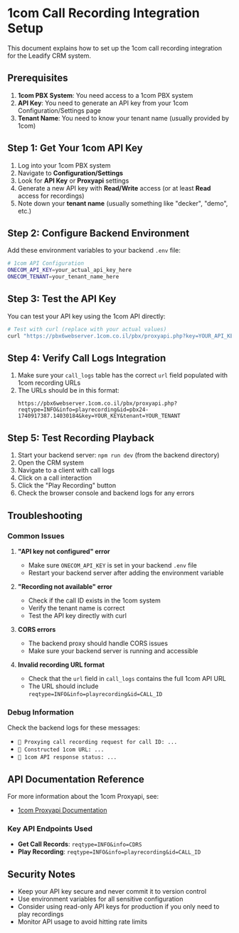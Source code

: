 # 1com Call Recording Integration Setup

This document explains how to set up the 1com call recording integration for the Leadify CRM system.

## Prerequisites

1. **1com PBX System**: You need access to a 1com PBX system
2. **API Key**: You need to generate an API key from your 1com Configuration/Settings page
3. **Tenant Name**: You need to know your tenant name (usually provided by 1com)

## Step 1: Get Your 1com API Key

1. Log into your 1com PBX system
2. Navigate to **Configuration/Settings**
3. Look for **API Key** or **Proxyapi** settings
4. Generate a new API key with **Read/Write** access (or at least **Read** access for recordings)
5. Note down your **tenant name** (usually something like "decker", "demo", etc.)

## Step 2: Configure Backend Environment

Add these environment variables to your backend `.env` file:

```bash
# 1com API Configuration
ONECOM_API_KEY=your_actual_api_key_here
ONECOM_TENANT=your_tenant_name_here
```

## Step 3: Test the API Key

You can test your API key using the 1com API directly:

```bash
# Test with curl (replace with your actual values)
curl "https://pbx6webserver.1com.co.il/pbx/proxyapi.php?key=YOUR_API_KEY&reqtype=INFO&info=CDRS&tenant=YOUR_TENANT&start=2024-01-01&end=2024-12-31"
```

## Step 4: Verify Call Logs Integration

1. Make sure your `call_logs` table has the correct `url` field populated with 1com recording URLs
2. The URLs should be in this format:
   ```
   https://pbx6webserver.1com.co.il/pbx/proxyapi.php?reqtype=INFO&info=playrecording&id=pbx24-1740917387.14030184&key=YOUR_KEY&tenant=YOUR_TENANT
   ```

## Step 5: Test Recording Playback

1. Start your backend server: `npm run dev` (from the backend directory)
2. Open the CRM system
3. Navigate to a client with call logs
4. Click on a call interaction
5. Click the "Play Recording" button
6. Check the browser console and backend logs for any errors

## Troubleshooting

### Common Issues

1. **"API key not configured" error**

   - Make sure `ONECOM_API_KEY` is set in your backend `.env` file
   - Restart your backend server after adding the environment variable

2. **"Recording not available" error**

   - Check if the call ID exists in the 1com system
   - Verify the tenant name is correct
   - Test the API key directly with curl

3. **CORS errors**

   - The backend proxy should handle CORS issues
   - Make sure your backend server is running and accessible

4. **Invalid recording URL format**
   - Check that the `url` field in `call_logs` contains the full 1com API URL
   - The URL should include `reqtype=INFO&info=playrecording&id=CALL_ID`

### Debug Information

Check the backend logs for these messages:

- `🎵 Proxying call recording request for call ID: ...`
- `🎵 Constructed 1com URL: ...`
- `🎵 1com API response status: ...`

## API Documentation Reference

For more information about the 1com Proxyapi, see:

- [1com Proxyapi Documentation](https://pbx6webserver.1com.co.il/pbx/proxyapi.php?key=YOUR_KEY&reqtype=HELP)

### Key API Endpoints Used

- **Get Call Records**: `reqtype=INFO&info=CDRS`
- **Play Recording**: `reqtype=INFO&info=playrecording&id=CALL_ID`

## Security Notes

- Keep your API key secure and never commit it to version control
- Use environment variables for all sensitive configuration
- Consider using read-only API keys for production if you only need to play recordings
- Monitor API usage to avoid hitting rate limits
